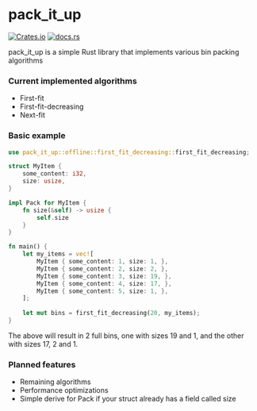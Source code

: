 # pack_it_up

[![Crates.io](https://img.shields.io/crates/v/pack_it_up)](https://crates.io/crates/pack_it_up)
[![docs.rs](https://img.shields.io/docsrs/pack_it_up)](https://docs.rs/pack_it_up/)

pack_it_up is a simple Rust library that implements various bin packing algorithms

### Current implemented algorithms

- First-fit
- First-fit-decreasing
- Next-fit

### Basic example

```rust
use pack_it_up::offline::first_fit_decreasing::first_fit_decreasing;

struct MyItem {
    some_content: i32,
    size: usize,
}

impl Pack for MyItem {
    fn size(&self) -> usize {
        self.size
    }
}

fn main() {
    let my_items = vec![
        MyItem { some_content: 1, size: 1, },
        MyItem { some_content: 2, size: 2, },
        MyItem { some_content: 3, size: 19, },
        MyItem { some_content: 4, size: 17, },
        MyItem { some_content: 5, size: 1, }, 
    ];
    
    let mut bins = first_fit_decreasing(20, my_items);
}
```

The above will result in 2 full bins, one with sizes 19 and 1, and the other with sizes 17, 2 and 1.

### Planned features

- Remaining algorithms
- Performance optimizations
- Simple derive for Pack if your struct already has a field called size